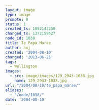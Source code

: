 ```yaml
---
layout: image
type: image
promote: 0
status: 1
created_ts: 1092143250
changed_ts: 1372159427
node_id: 1038
title: Te Papa Marae
author: anj
created: '2004-08-10'
changed: '2013-06-25'
tags:
  - Wellington
images:
  - src: image/images/129_2943-1038.jpg
    name: 129_2943-1038.jpg
url: "/2004/08/10/te_papa_marae/"
aliases:
  - "/node/1038/"
date: '2004-08-10'
---
```


